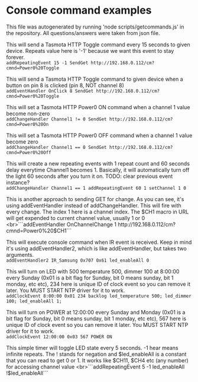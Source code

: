 # Console command examples
This file was autogenerated by running 'node scripts/getcommands.js' in the repository.
All questions/answers were taken from json file.

This will send a Tasmota HTTP Toggle command every 15 seconds to given device. Repeats value here is '-1' because we want this event to stay forever.
<br>```addRepeatingEvent 15 -1 SendGet http://192.168.0.112/cm?cmnd=Power0%20Toggle```<br>



This will send a Tasmota HTTP Toggle command to given device when a button on pin 8 is clicked (pin 8, NOT channel 8)
<br>```addEventHandler OnClick 8 SendGet http://192.168.0.112/cm?cmnd=Power0%20Toggle```<br>



This will set a Tasmota HTTP Power0 ON command when a channel 1 value become non-zero
<br>```addChangeHandler Channel1 != 0 SendGet http://192.168.0.112/cm?cmnd=Power0%20On```<br>



This will set a Tasmota HTTP Power0 OFF command when a channel 1 value become zero
<br>```addChangeHandler Channel1 == 0 SendGet http://192.168.0.112/cm?cmnd=Power0%20Off```<br>



This will create a new repeating events with 1 repeat count and 60 seconds delay everytime Channel1 becomes 1. Basically, it will automatically turn off the light 60 seconds after you turn it on. TODO: clear previous event instance?
<br>```addChangeHandler Channel1 == 1 addRepeatingEvent 60 1 setChannel 1 0```<br>



This is another approach to sending GET for change. As you can see, it's using addEventHandler instead of addChangeHandler. This will fire with every change. The index 1 here is a channel index. The $CH1 macro in URL will get expended to current channel value, usually 1 or 0
<br>```addEventHandler OnChannelChange 1 http://192.168.0.112/cm?cmnd=Power0%20$CH1```<br>



This will execute console command when IR event is received. Keep in mind it's using addEventHandler2, which is like addEventHandler, but takes two arguments.
<br>```addEventHandler2 IR_Samsung 0x707 0x61 led_enableAll 0```<br>



This will turn on LED with 500 temperature 500, dimmer 100 at 8:00:00 every Sunday (0x01 is a bit flag for Sunday, bit 0 means sunday, bit 1 monday, etc etc), 234 here is unique ID of clock event so you can remove it later. You MUST START NTP driver for it to work.
<br>```addClockEvent 8:00:00 0x01 234 backlog led_temperature 500; led_dimmer 100; led_enableAll 1;```<br>



This will turn on POWER at 12:00:00 every Sunday and Monday (0x01 is a bit flag for Sunday, bit 0 means sunday, bit 1 monday, etc etc), 567 here is unique ID of clock event so you can remove it later. You MUST START NTP driver for it to work.
<br>```addClockEvent 12:00:00 0x03 567 POWER ON```<br>



This simple timer will toggle LED state every 5 seconds. -1 hear means infinite repeats. The ! stands for negation and $led_enableAll is a constant that you can read to get 0 or 1. It works like $CH11, $CH4 etc (any number) for accessing channel value
<br>```addRepeatingEvent 5 -1 led_enableAll !$led_enableAll```<br>



